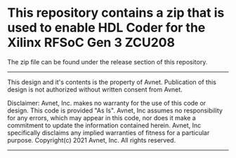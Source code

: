 # This repository contains a zip that is used to enable HDL Coder for the Xilinx RFSoC Gen 3 ZCU208

The zip file can be found under the release section of this repository.

----------------------------------------------------------------------------

 This design and it's contents is the property of Avnet.  Publication of this
 design is not authorized without written consent from Avnet.

 Disclaimer:
    Avnet, Inc. makes no warranty for the use of this code or design.
    This code is provided  "As Is". Avnet, Inc assumes no responsibility for
    any errors, which may appear in this code, nor does it make a commitment
    to update the information contained herein. Avnet, Inc specifically
    disclaims any implied warranties of fitness for a particular purpose.
                     Copyright(c) 2021 Avnet, Inc.
                             All rights reserved.

----------------------------------------------------------------------------
